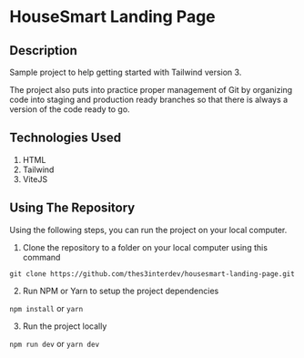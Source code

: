# HouseSmart Landing Page

## Description

Sample project to help getting started with Tailwind version 3.

The project also puts into practice proper management of Git by organizing code into staging and production ready branches so that there is always a version of the code ready to go.

## Technologies Used

1. HTML
2. Tailwind
3. ViteJS

## Using The Repository

Using the following steps, you can run the project on your local computer.

1. Clone the repository to a folder on your local computer using this command

`git clone https://github.com/thes3interdev/housesmart-landing-page.git`

2. Run NPM or Yarn to setup the project dependencies

`npm install` or `yarn`

3. Run the project locally

`npm run dev` or `yarn dev`
